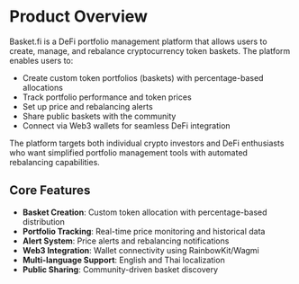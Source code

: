 # Product Overview

Basket.fi is a DeFi portfolio management platform that allows users to create, manage, and rebalance cryptocurrency token baskets. The platform enables users to:

- Create custom token portfolios (baskets) with percentage-based allocations
- Track portfolio performance and token prices
- Set up price and rebalancing alerts
- Share public baskets with the community
- Connect via Web3 wallets for seamless DeFi integration

The platform targets both individual crypto investors and DeFi enthusiasts who want simplified portfolio management tools with automated rebalancing capabilities.

## Core Features
- **Basket Creation**: Custom token allocation with percentage-based distribution
- **Portfolio Tracking**: Real-time price monitoring and historical data
- **Alert System**: Price alerts and rebalancing notifications
- **Web3 Integration**: Wallet connectivity using RainbowKit/Wagmi
- **Multi-language Support**: English and Thai localization
- **Public Sharing**: Community-driven basket discovery